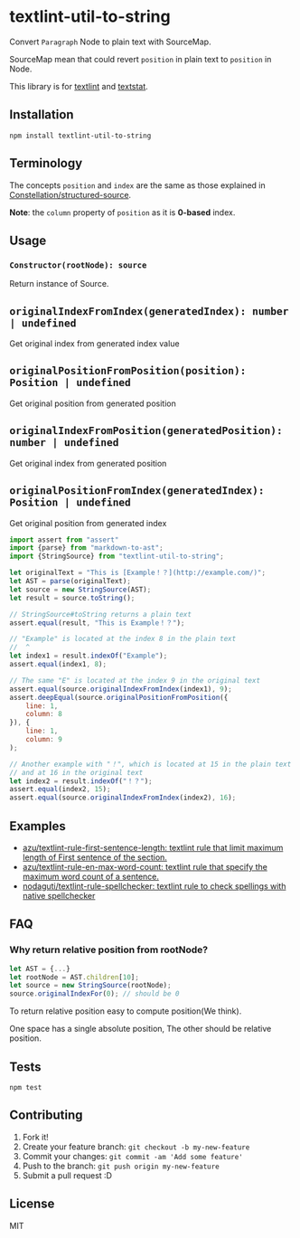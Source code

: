 # textlint-util-to-string

Convert `Paragraph` Node to plain text with SourceMap.

SourceMap mean that could revert `position` in plain text to `position` in Node.

This library is for [textlint](https://github.com/textlint/textlint "textlint") and [textstat](https://github.com/azu/textstat "textstat").

## Installation

    npm install textlint-util-to-string

## Terminology

The concepts `position` and `index` are the same as those explained in [Constellation/structured-source](https://github.com/Constellation/structured-source).

**Note**: the `column` property of `position` as it is **0-based** index.

## Usage

### `Constructor(rootNode): source`

Return instance of Source.

## `originalIndexFromIndex(generatedIndex): number | undefined`

Get original index from generated index value

## `originalPositionFromPosition(position): Position | undefined`

Get original position from generated position

## `originalIndexFromPosition(generatedPosition): number | undefined`

Get original index from generated position

## `originalPositionFromIndex(generatedIndex): Position | undefined`

Get original position from generated index

```js
import assert from "assert"
import {parse} from "markdown-to-ast";
import {StringSource} from "textlint-util-to-string";

let originalText = "This is [Example！？](http://example.com/)";
let AST = parse(originalText);
let source = new StringSource(AST);
let result = source.toString();

// StringSource#toString returns a plain text
assert.equal(result, "This is Example！？");

// "Example" is located at the index 8 in the plain text
//  ^
let index1 = result.indexOf("Example");
assert.equal(index1, 8);

// The same "E" is located at the index 9 in the original text
assert.equal(source.originalIndexFromIndex(index1), 9);
assert.deepEqual(source.originalPositionFromPosition({
    line: 1,
    column: 8
}), {
    line: 1,
    column: 9
);

// Another example with "！", which is located at 15 in the plain text
// and at 16 in the original text
let index2 = result.indexOf("！？");
assert.equal(index2, 15);
assert.equal(source.originalIndexFromIndex(index2), 16);
```

## Examples

- [azu/textlint-rule-first-sentence-length: textlint rule that limit maximum length of First sentence of the section.](https://github.com/azu/textlint-rule-first-sentence-length)
- [azu/textlint-rule-en-max-word-count: textlint rule that specify the maximum word count of a sentence.](https://github.com/azu/textlint-rule-en-max-word-count)
- [nodaguti/textlint-rule-spellchecker: textlint rule to check spellings with native spellchecker](https://github.com/nodaguti/textlint-rule-spellchecker)


## FAQ

### Why return relative position from rootNode?

```js
let AST = {...}
let rootNode = AST.children[10];
let source = new StringSource(rootNode);
source.originalIndexFor(0); // should be 0
```

To return relative position easy to compute position(We think).

One space has a single absolute position, The other should be relative position.

## Tests

    npm test

## Contributing

1. Fork it!
2. Create your feature branch: `git checkout -b my-new-feature`
3. Commit your changes: `git commit -am 'Add some feature'`
4. Push to the branch: `git push origin my-new-feature`
5. Submit a pull request :D

## License

MIT
